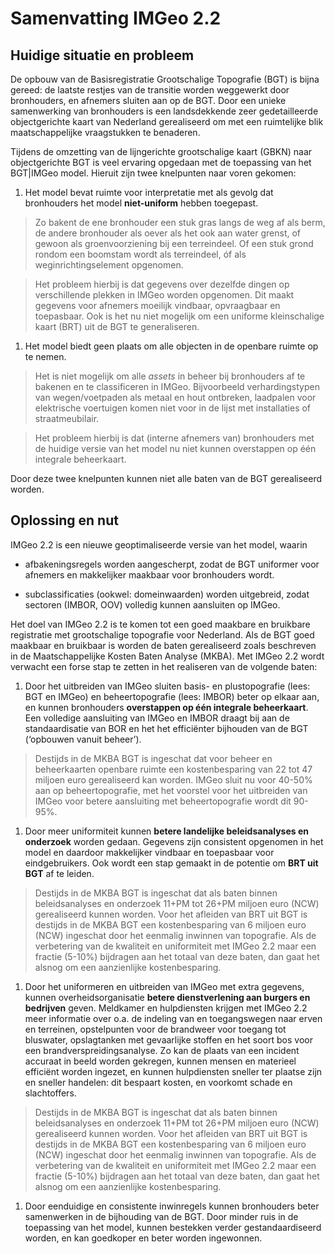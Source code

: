 Samenvatting IMGeo 2.2
======================

Huidige situatie en probleem
----------------------------

De opbouw van de Basisregistratie Grootschalige Topografie (BGT) is bijna
gereed: de laatste restjes van de transitie worden weggewerkt door bronhouders,
en afnemers sluiten aan op de BGT. Door een unieke samenwerking van bronhouders
is een landsdekkende zeer gedetailleerde objectgerichte kaart van Nederland
gerealiseerd om met een ruimtelijke blik maatschappelijke vraagstukken te
benaderen.

Tijdens de omzetting van de lijngerichte grootschalige kaart (GBKN) naar
objectgerichte BGT is veel ervaring opgedaan met de toepassing van het
BGT\|IMGeo model. Hieruit zijn twee knelpunten naar voren gekomen:

1.  Het model bevat ruimte voor interpretatie met als gevolg dat bronhouders het
    model **niet-uniform** hebben toegepast.

>   Zo bakent de ene bronhouder een stuk gras langs de weg af als berm, de
>   andere bronhouder als oever als het ook aan water grenst, of gewoon als
>   groenvoorziening bij een terreindeel. Of een stuk grond rondom een boomstam
>   wordt als terreindeel, óf als weginrichtingselement opgenomen.

>   Het probleem hierbij is dat gegevens over dezelfde dingen op verschillende
>   plekken in IMGeo worden opgenomen. Dit maakt gegevens voor afnemers moeilijk
>   vindbaar, opvraagbaar en toepasbaar. Ook is het nu niet mogelijk om een
>   uniforme kleinschalige kaart (BRT) uit de BGT te generaliseren.

1.  Het model biedt geen plaats om alle objecten in de openbare ruimte op te
    nemen.

>   Het is niet mogelijk om alle *assets* in beheer bij bronhouders af te
>   bakenen en te classificeren in IMGeo. Bijvoorbeeld verhardingstypen van
>   wegen/voetpaden als metaal en hout ontbreken, laadpalen voor elektrische
>   voertuigen komen niet voor in de lijst met installaties of straatmeubilair.

>   Het probleem hierbij is dat (interne afnemers van) bronhouders met de
>   huidige versie van het model nu niet kunnen overstappen op één integrale
>   beheerkaart.

Door deze twee knelpunten kunnen niet alle baten van de BGT gerealiseerd worden.

Oplossing en nut
----------------

IMGeo 2.2 is een nieuwe geoptimaliseerde versie van het model, waarin

-   afbakeningsregels worden aangescherpt, zodat de BGT uniformer voor afnemers
    en makkelijker maakbaar voor bronhouders wordt.

-   subclassificaties (ookwel: domeinwaarden) worden uitgebreid, zodat sectoren
    (IMBOR, OOV) volledig kunnen aansluiten op IMGeo.

Het doel van IMGeo 2.2 is te komen tot een goed maakbare en bruikbare
registratie met grootschalige topografie voor Nederland. Als de BGT goed
maakbaar en bruikbaar is worden de baten gerealiseerd zoals beschreven in de
Maatschappelijke Kosten Baten Analyse (MKBA). Met IMGeo 2.2 wordt verwacht een
forse stap te zetten in het realiseren van de volgende baten:

1.  Door het uitbreiden van IMGeo sluiten basis- en plustopografie (lees: BGT en
    IMGeo) en beheertopografie (lees: IMBOR) beter op elkaar aan, en kunnen
    bronhouders **overstappen op één integrale beheerkaart**. Een volledige
    aansluiting van IMGeo en IMBOR draagt bij aan de standaardisatie van BOR en
    het het efficiënter bijhouden van de BGT (‘opbouwen vanuit beheer’).

>   Destijds in de MKBA BGT is ingeschat dat voor beheer en beheerkaarten
>   openbare ruimte een kostenbesparing van 22 tot 47 miljoen euro gerealiseerd
>   kan worden. IMGeo sluit nu voor 40-50% aan op beheertopografie, met het
>   voorstel voor het uitbreiden van IMGeo voor betere aansluiting met
>   beheertopografie wordt dit 90-95%.

1.  Door meer uniformiteit kunnen **betere landelijke beleidsanalyses en
    onderzoek** worden gedaan. Gegevens zijn consistent opgenomen in het model
    en daardoor makkelijker vindbaar en toepasbaar voor eindgebruikers. Ook
    wordt een stap gemaakt in de potentie om **BRT uit BGT** af te leiden.

>   Destijds in de MKBA BGT is ingeschat dat als baten binnen beleidsanalyses en
>   onderzoek 11+PM tot 26+PM miljoen euro (NCW) gerealiseerd kunnen worden.
>   Voor het afleiden van BRT uit BGT is destijds in de MKBA BGT een
>   kostenbesparing van 6 miljoen euro (NCW) ingeschat door het eenmalig
>   inwinnen van topografie. Als de verbetering van de kwaliteit en uniformiteit
>   met IMGeo 2.2 maar een fractie (5-10%) bijdragen aan het totaal van deze
>   baten, dan gaat het alsnog om een aanzienlijke kostenbesparing.

1.  Door het uniformeren en uitbreiden van IMGeo met extra gegevens, kunnen
    overheidsorganisatie **betere dienstverlening aan burgers en bedrijven**
    geven. Meldkamer en hulpdiensten krijgen met IMGeo 2.2 meer informatie over
    o.a. de indeling van en toegangswegen naar erven en terreinen, opstelpunten
    voor de brandweer voor toegang tot bluswater, opslagtanken met gevaarlijke
    stoffen en het soort bos voor een brandverspreidingsanalyse. Zo kan de
    plaats van een incident accuraat in beeld worden gekregen, kunnen mensen en
    materieel efficiënt worden ingezet, en kunnen hulpdiensten sneller ter
    plaatse zijn en sneller handelen: dit bespaart kosten, en voorkomt schade en
    slachtoffers.

>   Destijds in de MKBA BGT is ingeschat dat als baten binnen beleidsanalyses en
>   onderzoek 11+PM tot 26+PM miljoen euro (NCW) gerealiseerd kunnen worden.
>   Voor het afleiden van BRT uit BGT is destijds in de MKBA BGT een
>   kostenbesparing van 6 miljoen euro (NCW) ingeschat door het eenmalig
>   inwinnen van topografie. Als de verbetering van de kwaliteit en uniformiteit
>   met IMGeo 2.2 maar een fractie (5-10%) bijdragen aan het totaal van deze
>   baten, dan gaat het alsnog om een aanzienlijke kostenbesparing.

1.  Door eenduidige en consistente inwinregels kunnen bronhouders beter
    samenwerken in de bijhouding van de BGT. Door minder ruis in de toepassing
    van het model, kunnen bestekken verder gestandaardiseerd worden, en kan
    goedkoper en beter worden ingewonnen.

